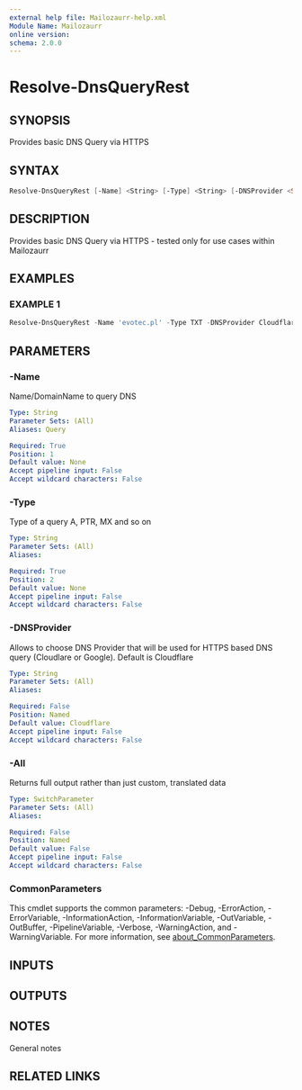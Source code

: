 ```yaml
---
external help file: Mailozaurr-help.xml
Module Name: Mailozaurr
online version:
schema: 2.0.0
---
```


# Resolve-DnsQueryRest

## SYNOPSIS
Provides basic DNS Query via HTTPS

## SYNTAX

```powershell
Resolve-DnsQueryRest [-Name] <String> [-Type] <String> [-DNSProvider <String>] [-All] [<CommonParameters>]
```

## DESCRIPTION
Provides basic DNS Query via HTTPS - tested only for use cases within Mailozaurr

## EXAMPLES

### EXAMPLE 1
```powershell
Resolve-DnsQueryRest -Name 'evotec.pl' -Type TXT -DNSProvider Cloudflare
```

## PARAMETERS

### -Name
Name/DomainName to query DNS

```yaml
Type: String
Parameter Sets: (All)
Aliases: Query

Required: True
Position: 1
Default value: None
Accept pipeline input: False
Accept wildcard characters: False
```

### -Type
Type of a query A, PTR, MX and so on

```yaml
Type: String
Parameter Sets: (All)
Aliases:

Required: True
Position: 2
Default value: None
Accept pipeline input: False
Accept wildcard characters: False
```

### -DNSProvider
Allows to choose DNS Provider that will be used for HTTPS based DNS query (Cloudlare or Google).
Default is Cloudflare

```yaml
Type: String
Parameter Sets: (All)
Aliases:

Required: False
Position: Named
Default value: Cloudflare
Accept pipeline input: False
Accept wildcard characters: False
```

### -All
Returns full output rather than just custom, translated data

```yaml
Type: SwitchParameter
Parameter Sets: (All)
Aliases:

Required: False
Position: Named
Default value: False
Accept pipeline input: False
Accept wildcard characters: False
```

### CommonParameters
This cmdlet supports the common parameters: -Debug, -ErrorAction, -ErrorVariable, -InformationAction, -InformationVariable, -OutVariable, -OutBuffer, -PipelineVariable, -Verbose, -WarningAction, and -WarningVariable. For more information, see [about_CommonParameters](http://go.microsoft.com/fwlink/?LinkID=113216).

## INPUTS

## OUTPUTS

## NOTES
General notes

## RELATED LINKS
